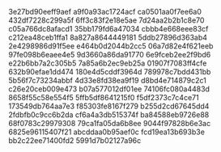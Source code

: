 3e27bd90eeff9aef
a9f0a93ac1724acf
ca0501aa0f7ee6a0
432df7228c299a5f
6ff3c83f2e18e5ae
7d24aa2b2b1c8e70
c05a766dc8afacd1
35bb179fd6a47034
cbbb4e668eee83cf
c212ea48ceb1ffa1
8a827a8644449181
5ddb27896d363ab4
2e4298986d91f5ee
e464b0d2044b2cc5
06a7d82e4f621eeb
97fe098b6eaee4e5
9d3660a86da91770
6e9fceb2ee2f9bd6
e22b6bb7a2c305b5
7a85a6b2ec9eb25a
01907f7083ff4cfe
632b90efae1dd474
180e4d5cddf3964d
789978c7bdd431bb
5b56f7c73234abbf
4d33e8fd38ea9f19
d8bd4e714879c2c1
c26e20ceb009e473
b07a577012df01ee
74106fc080a4483d
8658f55c58e554f5
5ffb5df8641215f0
f5df2373c7c4ce71
173549db764aa7e3
f85303fe8167f279
b255d2cd67645dd4
2fdbfb0c9cc6b2da
cf6a4a3db515374f
ba84588eb9726e88
68f0783c29979308
79ca1fa05da6b8ee
9044f97828b6e3ac
6825e96115407f21
abcddaa0b95aef0c
fcd19ea13b693b3e
bb2c22ee71400fd2
5991d7b02127a96c
